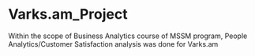 # Varks.am_Project
Within the scope of Business Analytics course of MSSM program, People Analytics/Customer Satisfaction analysis was done for Varks.am

